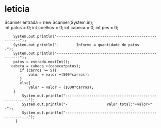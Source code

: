 # leticia
Scanner entrada = new Scanner(System.in);     
         int patos = 0;
         int coelhos = 0;
         int cabeca = 0;
         int pes = 0;
        
        System.out.println("-----------------------------------------------------");
        System.out.println("-        Informe a quantidade de patos              -");
        System.out.println("-----------------------------------------------------");
        patos = entrada.nextInt();
       cabeca = cabeca +(cabeca*patos);
           if (carros >= 5){
               valor = valor +(500*carros);
           }         
           else{
               valor = valor + (1000*carros);
        }  
            System.out.println("-----------------------------------------------------");
            System.out.println("-                  Valor total:"+valor+"            -");
            System.out.println("-----------------------------------------------------");
         }
